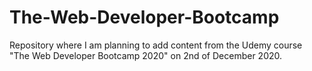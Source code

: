 # The-Web-Developer-Bootcamp
Repository where I am planning to add content from the Udemy course "The Web Developer Bootcamp 2020" on 2nd of December 2020.
